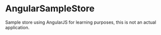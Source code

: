AngularSampleStore
==================

Sample store using AngularJS for learning purposes, this is not an actual application.

